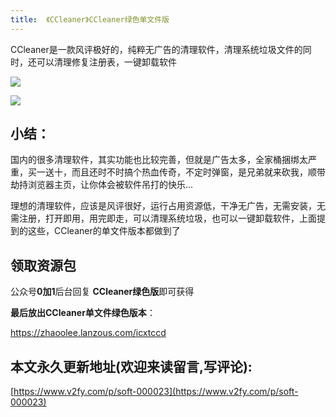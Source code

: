 ```yaml
---
title:  《CCleaner》CCleaner绿色单文件版
---
```



CCleaner是一款风评极好的，纯粹无广告的清理软件，清理系统垃圾文件的同时，还可以清理修复注册表，一键卸载软件

![](https://www.v2fy.com/asset/0i/c562.png)

![](https://www.v2fy.com/asset/0i/c56.png)

## 小结：

国内的很多清理软件，其实功能也比较完善，但就是广告太多，全家桶捆绑太严重，买一送十，而且还时不时搞个热血传奇，不定时弹窗，是兄弟就来砍我，顺带劫持浏览器主页，让你体会被软件吊打的快乐...

理想的清理软件，应该是风评很好，运行占用资源低，干净无广告，无需安装，无需注册，打开即用，用完即走，可以清理系统垃圾，也可以一键卸载软件，上面提到的这些，CCleaner的单文件版本都做到了





## 领取资源包


公众号**0加1**后台回复 **CCleaner绿色版**即可获得


**最后放出CCleaner单文件绿色版本**：

https://zhaoolee.lanzous.com/icxtccd


## 本文永久更新地址(欢迎来读留言,写评论):

[https://www.v2fy.com/p/soft-000023](https://www.v2fy.com/p/soft-000023)
